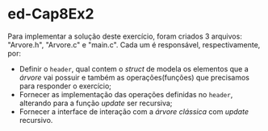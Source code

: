 # ed-Cap8Ex2

Para implementar a solução deste exercício, foram criados 3 arquivos: "Arvore.h", "Arvore.c" e "main.c". Cada um é responsável, respectivamente, por:

* Definir o `header`, qual contem o _struct_ de modela os elementos que a _árvore_ vai possuir e também as operações(funções) que precisamos para responder o exercício;
* Fornecer as implementação das operações definidas no `header`, alterando para a função _update_ ser recursiva;
* Fornecer a interface de interação com a _árvore clássica_ com _update_ recursivo.
